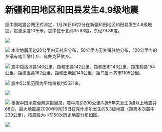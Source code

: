 # 新疆和田地区和田县发生4.9级地震

据中国地震台网正式测定，1月26日0时2分在新疆和田地区和田县发生4.9级地震，震源深度10千米，震中位于北纬35.83度，东经79.89度。

![](https://inews.gtimg.com/newsapp_bt/0/15627251696/1000)

![](https://inews.gtimg.com/newsapp_bt/0/15627251697/1000)
本次地震周边20公里内无村庄分布，50公里内无乡镇驻地分布，100公里内的乡镇有喀什塔什乡、乌鲁克萨依乡。

![](https://inews.gtimg.com/newsapp_bt/0/15627251701/1000)
震中距洛浦县140公里、距和田县142公里、距和田市143公里、距策勒县154公里、距墨玉县162公里，距和田地区143公里，距乌鲁木齐市1105公里。

![](https://inews.gtimg.com/newsapp_bt/0/15627251703/1000)
震中5公里范围内平均海拔约5531米。

![](https://inews.gtimg.com/newsapp_bt/0/15627251705/1000)

![](https://inews.gtimg.com/newsapp_bt/0/15627251711/1000)
根据中国地震台网速报目录，震中周边200公里内近5年来发生3级以上地震共68次，最大地震是2020年9月25日在克什米尔发生的5.3级地震（距离本次震中239公里），按震级大小前50次历史地震分布如图。

![](https://inews.gtimg.com/newsapp_bt/0/15627252189/1000)

